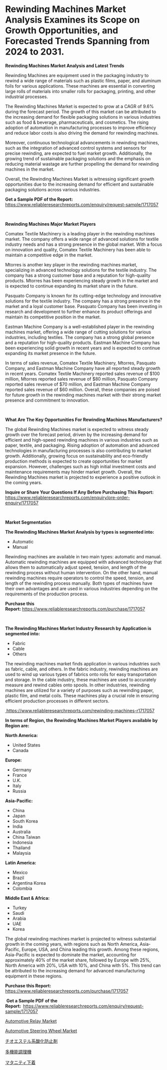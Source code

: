 <p><h1>Rewinding Machines Market Analysis Examines its Scope on Growth Opportunities, and Forecasted Trends Spanning from 2024 to 2031.</h1></p><p><strong>Rewinding Machines Market Analysis and Latest Trends</strong></p>
<p><p>Rewinding Machines are equipment used in the packaging industry to rewind a wide range of materials such as plastic films, paper, and aluminum foils for various applications. These machines are essential in converting large rolls of materials into smaller rolls for packaging, printing, and other industrial processes.</p><p>The Rewinding Machines Market is expected to grow at a CAGR of 9.6% during the forecast period. The growth of this market can be attributed to the increasing demand for flexible packaging solutions in various industries such as food & beverage, pharmaceuticals, and cosmetics. The rising adoption of automation in manufacturing processes to improve efficiency and reduce labor costs is also driving the demand for rewinding machines.</p><p>Moreover, continuous technological advancements in rewinding machines, such as the integration of advanced control systems and sensors for precise rewinding, are expected to fuel market growth. Additionally, the growing trend of sustainable packaging solutions and the emphasis on reducing material wastage are further propelling the demand for rewinding machines in the market.</p><p>Overall, the Rewinding Machines Market is witnessing significant growth opportunities due to the increasing demand for efficient and sustainable packaging solutions across various industries.</p></p>
<p><strong>Get a Sample PDF of the Report:&nbsp;</strong> <a href="https://www.reliableresearchreports.com/enquiry/request-sample/1717057">https://www.reliableresearchreports.com/enquiry/request-sample/1717057</a></p>
<p>&nbsp;</p>
<p><strong>Rewinding Machines Major Market Players</strong></p>
<p><p>Comatex Textile Machinery is a leading player in the rewinding machines market. The company offers a wide range of advanced solutions for textile industry needs and has a strong presence in the global market. With a focus on innovation and quality, Comatex Textile Machinery has been able to maintain a competitive edge in the market.</p><p>Mtorres is another key player in the rewinding machines market, specializing in advanced technology solutions for the textile industry. The company has a strong customer base and a reputation for high-quality products. Mtorres has been experiencing steady growth in the market and is expected to continue expanding its market share in the future.</p><p>Pasquato Company is known for its cutting-edge technology and innovative solutions for the textile industry. The company has a strong presence in the market and a loyal customer base. Pasquato Company has been investing in research and development to further enhance its product offerings and maintain its competitive position in the market.</p><p>Eastman Machine Company is a well-established player in the rewinding machines market, offering a wide range of cutting solutions for various industries, including textiles. The company has a strong global presence and a reputation for high-quality products. Eastman Machine Company has been experiencing solid growth in recent years and is expected to continue expanding its market presence in the future.</p><p>In terms of sales revenue, Comatex Textile Machinery, Mtorres, Pasquato Company, and Eastman Machine Company have all reported steady growth in recent years. Comatex Textile Machinery reported sales revenue of $100 million, Mtorres reported sales revenue of $80 million, Pasquato Company reported sales revenue of $70 million, and Eastman Machine Company reported sales revenue of $60 million. Overall, these companies are poised for future growth in the rewinding machines market with their strong market presence and commitment to innovation.</p></p>
<p>&nbsp;</p>
<p><strong>What Are The Key Opportunities For Rewinding Machines Manufacturers?</strong></p>
<p><p>The global Rewinding Machines market is expected to witness steady growth over the forecast period, driven by the increasing demand for efficient and high-speed rewinding machines in various industries such as paper, textile, and packaging. Rising adoption of automation and advanced technologies in manufacturing processes is also contributing to market growth. Additionally, growing focus on sustainability and eco-friendly production methods is expected to create opportunities for market expansion. However, challenges such as high initial investment costs and maintenance requirements may hinder market growth. Overall, the Rewinding Machines market is projected to experience a positive outlook in the coming years.</p></p>
<p><strong>Inquire or Share Your Questions If Any Before Purchasing This Report:</strong> <a href="https://www.reliableresearchreports.com/enquiry/pre-order-enquiry/1717057">https://www.reliableresearchreports.com/enquiry/pre-order-enquiry/1717057</a></p>
<p>&nbsp;</p>
<p><strong>Market Segmentation</strong></p>
<p><strong>The Rewinding Machines Market Analysis by types is segmented into:</strong></p>
<p><ul><li>Automatic</li><li>Manual</li></ul></p>
<p><p>Rewinding machines are available in two main types: automatic and manual. Automatic rewinding machines are equipped with advanced technology that allows them to automatically adjust speed, tension, and length of the rewinding process without human intervention. On the other hand, manual rewinding machines require operators to control the speed, tension, and length of the rewinding process manually. Both types of machines have their own advantages and are used in various industries depending on the requirements of the production process.</p></p>
<p><strong>Purchase this Report:&nbsp;</strong><a href="https://www.reliableresearchreports.com/purchase/1717057">https://www.reliableresearchreports.com/purchase/1717057</a></p>
<p>&nbsp;</p>
<p><strong>The Rewinding Machines Market Industry Research by Application is segmented into:</strong></p>
<p><ul><li>Fabric</li><li>Cable</li><li>Others</li></ul></p>
<p><p>The rewinding machines market finds application in various industries such as fabric, cable, and others. In the fabric industry, rewinding machines are used to wind up various types of fabrics onto rolls for easy transportation and storage. In the cable industry, these machines are used to accurately measure and rewind cables onto spools. In other industries, rewinding machines are utilized for a variety of purposes such as rewinding paper, plastic film, and metal coils. These machines play a crucial role in ensuring efficient production processes in different sectors.</p></p>
<p><a href="https://www.reliableresearchreports.com/rewinding-machines-r1717057">&nbsp;https://www.reliableresearchreports.com/rewinding-machines-r1717057</a></p>
<p><strong>In terms of Region, the Rewinding Machines Market Players available by Region are:</strong></p>
<p>
    <p> <strong> North America: </strong>
        <ul>
            <li>United States</li>
            <li>Canada</li>
        </ul>
        </p> 
    <p> <strong> Europe: </strong>
        <ul>
            <li>Germany</li>
            <li>France</li>
            <li>U.K.</li>
            <li>Italy</li>
            <li>Russia</li>
        </ul>
        </p> 
    <p> <strong> Asia-Pacific: </strong>
        <ul>
            <li>China</li>
            <li>Japan</li>
            <li>South Korea</li>
            <li>India</li>
            <li>Australia</li>
            <li>China Taiwan</li>
            <li>Indonesia</li>
            <li>Thailand</li>
            <li>Malaysia</li>
        </ul>
        </p> 
    <p> <strong> Latin America: </strong>
        <ul>
            <li>Mexico</li>
            <li>Brazil</li>
            <li>Argentina Korea</li>
            <li>Colombia</li>
        </ul>
        </p> 
    <p> <strong> Middle East & Africa: </strong>
        <ul>
            <li>Turkey</li>
            <li>Saudi</li>
            <li>Arabia</li>
            <li>UAE</li>
            <li>Korea</li>
        </ul>
    </p>
    </p>
<p><p>The global rewinding machines market is projected to witness substantial growth in the coming years, with regions such as North America, Asia-Pacific, Europe, USA, and China leading this growth. Among these regions, Asia-Pacific is expected to dominate the market, accounting for approximately 40% of the market share, followed by Europe with 25%, North America with 20%, USA with 10%, and China with 5%. This trend can be attributed to the increasing demand for advanced manufacturing equipment in these regions.</p></p>
<p><strong>Purchase this Report: </strong><a href="https://www.reliableresearchreports.com/purchase/1717057">https://www.reliableresearchreports.com/purchase/1717057</a></p>
<p>&nbsp;<strong>Get a Sample PDF of the Report:&nbsp;&nbsp;</strong><a href="https://www.reliableresearchreports.com/enquiry/request-sample/1717057">https://www.reliableresearchreports.com/enquiry/request-sample/1717057</a></p>
<p><strong></strong></p>
<p><p><a href="https://www.linkedin.com/pulse/automotive-relay-market-comprehensive-report-its-share-amp-growth-qz7qe?trackingId=qN1WwdIVFhqzd8uuqdH%2Fug%3D%3D">Automotive Relay Market</a></p><p><a href="https://www.linkedin.com/pulse/automotive-steering-wheel-market-size-trends-growth-outlook-forecasted-bc49e?trackingId=2tysdKOkJ3ME1P8JqQgkfw%3D%3D">Automotive Steering Wheel Market</a></p><p><a href="https://medium.com/@jefferyyan895/%E3%83%81%E3%82%AA%E3%82%A8%E3%82%B9%E3%83%86%E3%83%AB%E9%85%B8%E5%8C%96%E9%98%B2%E6%AD%A2%E5%89%A4%E3%81%AE%E5%B8%82%E5%A0%B4%E8%A6%8F%E6%A8%A1-cagr-%E3%83%88%E3%83%AC%E3%83%B3%E3%83%89-2024-2030-ff892800f99e">チオエステル系酸化防止剤</a></p><p><a href="https://medium.com/@tomienow6767d/%E3%83%9E%E3%83%AB%E3%83%81%E6%A9%9F%E8%83%BD%E8%AA%BF%E7%90%86%E6%A9%9F%E5%B8%82%E5%A0%B4-%E5%B8%82%E5%A0%B4%E3%82%B7%E3%82%A7%E3%82%A2-%E5%B8%82%E5%A0%B4%E3%83%88%E3%83%AC%E3%83%B3%E3%83%89-%E5%B0%86%E6%9D%A5%E3%81%AE%E6%88%90%E9%95%B7%E3%82%92%E6%8E%A2%E3%82%8B-562e8bc33f87">多機能調理機</a></p><p><a href="https://github.com/nemesis2824/Market-Research-Report-List-1/blob/main/262383722141.md">マタニティ下着</a></p></p>